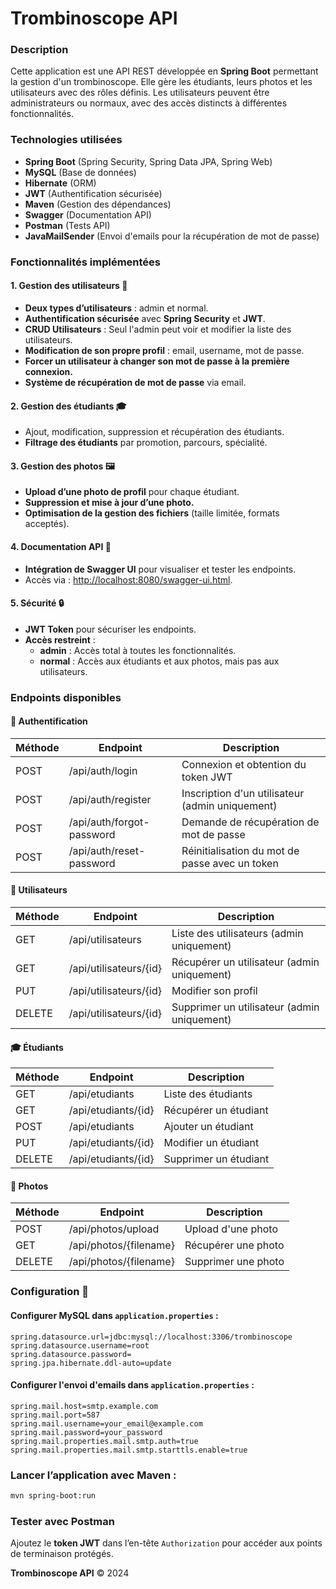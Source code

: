 # Trombinoscope API

### Description
Cette application est une API REST développée en **Spring Boot** permettant la gestion d'un trombinoscope. Elle gère les étudiants, leurs photos et les utilisateurs avec des rôles définis. Les utilisateurs peuvent être administrateurs ou normaux, avec des accès distincts à différentes fonctionnalités.

### Technologies utilisées
- **Spring Boot** (Spring Security, Spring Data JPA, Spring Web)
- **MySQL** (Base de données)
- **Hibernate** (ORM)
- **JWT** (Authentification sécurisée)
- **Maven** (Gestion des dépendances)
- **Swagger** (Documentation API)
- **Postman** (Tests API)
- **JavaMailSender** (Envoi d'emails pour la récupération de mot de passe)



### Fonctionnalités implémentées

#### 1. **Gestion des utilisateurs** 👥
- **Deux types d’utilisateurs** : admin et normal.
- **Authentification sécurisée** avec **Spring Security** et **JWT**.
- **CRUD Utilisateurs** : Seul l'admin peut voir et modifier la liste des utilisateurs.
- **Modification de son propre profil** : email, username, mot de passe.
- **Forcer un utilisateur à changer son mot de passe à la première connexion.**
- **Système de récupération de mot de passe** via email.

#### 2. **Gestion des étudiants** 🎓
- Ajout, modification, suppression et récupération des étudiants.
- **Filtrage des étudiants** par promotion, parcours, spécialité.

#### 3. **Gestion des photos** 🖼️
- **Upload d’une photo de profil** pour chaque étudiant.
- **Suppression et mise à jour d’une photo.**
- **Optimisation de la gestion des fichiers** (taille limitée, formats acceptés).

#### 4. **Documentation API** 📜
- **Intégration de Swagger UI** pour visualiser et tester les endpoints.
- Accès via : [http://localhost:8080/swagger-ui.html](http://localhost:8080/swagger-ui.html).

#### 5. **Sécurité** 🔒
- **JWT Token** pour sécuriser les endpoints.
- **Accès restreint** :
  - **admin** : Accès total à toutes les fonctionnalités.
  - **normal** : Accès aux étudiants et aux photos, mais pas aux utilisateurs.



### Endpoints disponibles

#### 🔑 **Authentification**
| Méthode | Endpoint                          | Description                                        |
|---------|-----------------------------------|----------------------------------------------------|
| POST    | /api/auth/login                   | Connexion et obtention du token JWT                |
| POST    | /api/auth/register                | Inscription d'un utilisateur (admin uniquement)   |
| POST    | /api/auth/forgot-password         | Demande de récupération de mot de passe            |
| POST    | /api/auth/reset-password          | Réinitialisation du mot de passe avec un token     |

#### 👥 **Utilisateurs**
| Méthode | Endpoint                          | Description                                        |
|---------|-----------------------------------|----------------------------------------------------|
| GET     | /api/utilisateurs                 | Liste des utilisateurs (admin uniquement)         |
| GET     | /api/utilisateurs/{id}            | Récupérer un utilisateur (admin uniquement)       |
| PUT     | /api/utilisateurs/{id}            | Modifier son profil                               |
| DELETE  | /api/utilisateurs/{id}            | Supprimer un utilisateur (admin uniquement)       |

#### 🎓 **Étudiants**
| Méthode | Endpoint                          | Description                                        |
|---------|-----------------------------------|----------------------------------------------------|
| GET     | /api/etudiants                    | Liste des étudiants                                |
| GET     | /api/etudiants/{id}               | Récupérer un étudiant                              |
| POST    | /api/etudiants                    | Ajouter un étudiant                                |
| PUT     | /api/etudiants/{id}               | Modifier un étudiant                               |
| DELETE  | /api/etudiants/{id}               | Supprimer un étudiant                              |

#### 📸 **Photos**
| Méthode | Endpoint                          | Description                                        |
|---------|-----------------------------------|----------------------------------------------------|
| POST    | /api/photos/upload                | Upload d'une photo                                 |
| GET     | /api/photos/{filename}            | Récupérer une photo                               |
| DELETE  | /api/photos/{filename}            | Supprimer une photo                               |



### Configuration 🔧

#### Configurer MySQL dans `application.properties` :

```properties
spring.datasource.url=jdbc:mysql://localhost:3306/trombinoscope
spring.datasource.username=root
spring.datasource.password=
spring.jpa.hibernate.ddl-auto=update
```

#### Configurer l'envoi d'emails dans `application.properties` :

```properties
spring.mail.host=smtp.example.com
spring.mail.port=587
spring.mail.username=your_email@example.com
spring.mail.password=your_password
spring.mail.properties.mail.smtp.auth=true
spring.mail.properties.mail.smtp.starttls.enable=true
```



### Lancer l’application avec Maven :

```bash
mvn spring-boot:run
```


### Tester avec Postman

Ajoutez le **token JWT** dans l’en-tête `Authorization` pour accéder aux points de terminaison protégés.



**Trombinoscope API** © 2024
